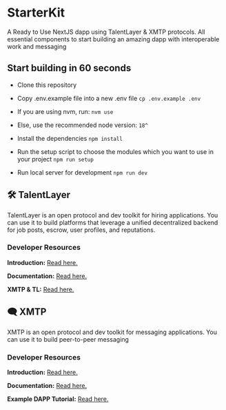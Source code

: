 # StarterKit

A Ready to Use NextJS dapp using TalentLayer & XMTP protocols.
All essential components to start building an amazing dapp with interoperable work and messaging

## Start building in 60 seconds

- Clone this repository

- Copy .env.example file into a new .env file
  `cp .env.example .env`

- If you are using nvm, run:
  `nvm use`
- Else, use the recommended node version: `18^`

- Install the dependencies
  `npm install`

- Run the setup script to choose the modules which you want to use in your project
  `npm run setup`

- Run local server for development
  `npm run dev`

## 🛠️ TalentLayer

TalentLayer is an open protocol and dev toolkit for hiring applications. You can use it to build platforms that leverage a unified decentralized backend for job posts, escrow, user profiles, and reputations.

### Developer Resources

**Introduction:** [Read here.](https://docs.talentlayer.org/)

**Documentation:** [Read here.](https://docs.talentlayer.org/technical-guides)

**XMTP & TL:** [Read here.](https://docs.talentlayer.org/technical-guides/messaging/integrating-xmtp)

## 🗨 XMTP

XMTP is an open protocol and dev toolkit for messaging applications. You can use it to build peer-to-peer messaging 

### Developer Resources

**Introduction:** [Read here.](https://xmtp.org/docs/dev-concepts/introduction)

**Documentation:** [Read here.](https://xmtp.org/docs/dev-concepts/start-building)

**Example DAPP Tutorial:** [Read here.](https://xmtp.org/docs/client-sdk/javascript/tutorials/build-an-xmtp-hello-world-app)